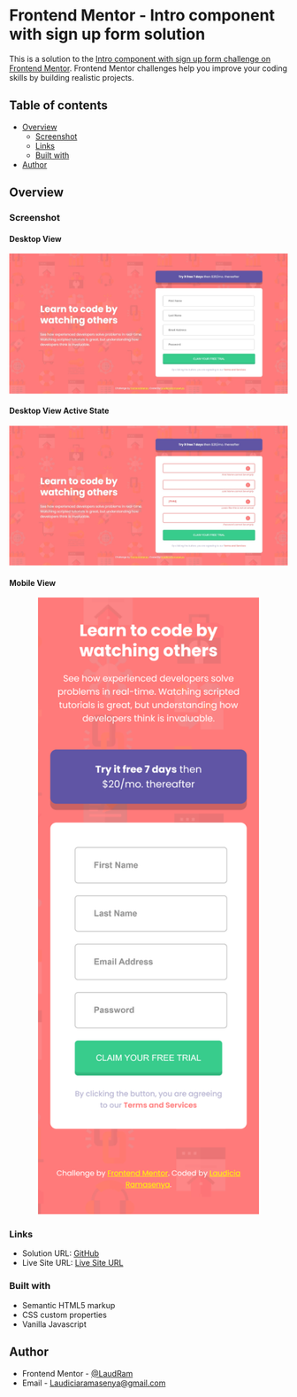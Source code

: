 # Frontend Mentor - Intro component with sign up form solution

This is a solution to the [Intro component with sign up form challenge on Frontend Mentor](https://www.frontendmentor.io/challenges/intro-component-with-signup-form-5cf91bd49edda32581d28fd1). Frontend Mentor challenges help you improve your coding skills by building realistic projects. 

## Table of contents

- [Overview](#overview)
  - [Screenshot](#screenshot)
  - [Links](#links)
  - [Built with](#built-with)
- [Author](#author)

## Overview

### Screenshot

#### Desktop View

![](/images/Desktop_View.jpeg)

#### Desktop View Active State

![](/images/Desktop_View_Active_State.jpeg)

#### Mobile View
<div align="center">
<img src="/images/Mobile_View.png" width="400">
</div>

### Links

- Solution URL: [GitHub](https://github.com/LaudRam/intro-component-with-signup-form)
- Live Site URL: [Live Site URL](https://intro-component-with-signup-form-iota-lake.vercel.app/)

### Built with

- Semantic HTML5 markup
- CSS custom properties
- Vanilla Javascript

## Author

- Frontend Mentor - [@LaudRam](https://www.frontendmentor.io/profile/LaudRam)
- Email - [Laudiciaramasenya@gmail.com](mailto:Laudiciaramasenya@gmail.com)
